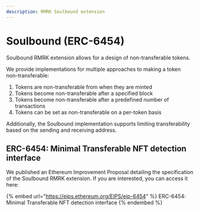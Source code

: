 ```yaml
---
description: RMRK Soulbound extension
---
```


# Soulbound (ERC-6454)

Soulbound RMRK extension allows for a design of non-transferable tokens.

We provide implementations for multiple approaches to making a token non-transferable:

1. Tokens are non-transferable from when they are minted
2. Tokens become non-transferable after a specified block
3. Tokens become non-transferable after a predefined number of transactions
4. Tokens can be set as non-transferable on a per-token basis

Additionally, the Soulbound implementation supports limiting transferability based on the sending and receiving address.

## ERC-6454: Minimal Transferable NFT detection interface

We published an Ethereum Improvement Proposal detailing the specification of the Soulbound RMRK extension. If you are interested, you can access it here:

{% embed url="https://eips.ethereum.org/EIPS/eip-6454" %}
ERC-6454: Minimal Transferable NFT detection interface
{% endembed %}
